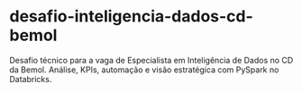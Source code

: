 # desafio-inteligencia-dados-cd-bemol
Desafio técnico para a vaga de Especialista em Inteligência de Dados no CD da Bemol. Análise, KPIs, automação e visão estratégica com PySpark no Databricks.
